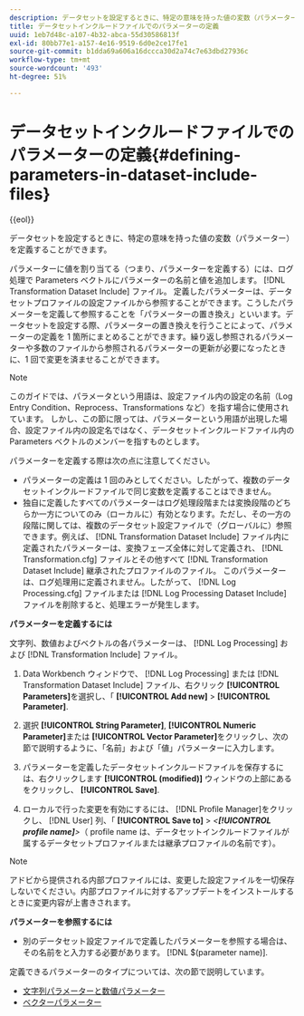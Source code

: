 ```yaml
---
description: データセットを設定するときに、特定の意味を持った値の変数（パラメーター）を定義することができます。
title: データセットインクルードファイルでのパラメーターの定義
uuid: 1eb7d48c-a107-4b32-abca-55d30586813f
exl-id: 80bb77e1-a157-4e16-9519-6d0e2ce17fe1
source-git-commit: b1dda69a606a16dccca30d2a74c7e63dbd27936c
workflow-type: tm+mt
source-wordcount: '493'
ht-degree: 51%

---
```


# データセットインクルードファイルでのパラメーターの定義{#defining-parameters-in-dataset-include-files}

{{eol}}

データセットを設定するときに、特定の意味を持った値の変数（パラメーター）を定義することができます。

パラメーターに値を割り当てる（つまり、パラメーターを定義する）には、ログ処理で Parameters ベクトルにパラメーターの名前と値を追加します。 [!DNL Transformation Dataset Include] ファイル。 定義したパラメーターは、データセットプロファイルの設定ファイルから参照することができます。こうしたパラメーターを定義して参照することを「パラメーターの置き換え」といいます。データセットを設定する際、パラメーターの置き換えを行うことによって、パラメーターの定義を 1 箇所にまとめることができます。繰り返し参照されるパラメーターや多数のファイルから参照されるパラメーターの更新が必要になったときに、1 回で変更を済ませることができます。

>[!NOTE]
>
>このガイドでは、パラメータという用語は、設定ファイル内の設定の名前（Log Entry Condition、Reprocess、Transformations など）を指す場合に使用されています。 しかし、この節に限っては、パラメーターという用語が出現した場合、設定ファイル内の設定名ではなく、データセットインクルードファイル内の Parameters ベクトルのメンバーを指すものとします。

パラメーターを定義する際は次の点に注意してください。

* パラメーターの定義は 1 回のみとしてください。したがって、複数のデータセットインクルードファイルで同じ変数を定義することはできません。
* 独自に定義したすべてのパラメーターはログ処理段階または変換段階のどちらか一方についてのみ（ローカルに）有効となります。ただし、その一方の段階に関しては、複数のデータセット設定ファイルで（グローバルに）参照できます。例えば、 [!DNL Transformation Dataset Include] ファイル内に定義されたパラメーターは、変換フェーズ全体に対して定義され、 [!DNL Transformation.cfg] ファイルとその他すべて [!DNL Transformation Dataset Include] 継承されたプロファイルのファイル。 このパラメーターは、ログ処理用に定義されません。したがって、 [!DNL Log Processing.cfg] ファイルまたは [!DNL Log Processing Dataset Include] ファイルを削除すると、処理エラーが発生します。

**パラメーターを定義するには**

文字列、数値およびベクトルの各パラメーターは、 [!DNL Log Processing] および [!DNL Transformation Include] ファイル。

1. Data Workbench ウィンドウで、 [!DNL Log Processing] または [!DNL Transformation Dataset Include] ファイル、右クリック **[!UICONTROL Parameters]**&#x200B;を選択し、「 **[!UICONTROL Add new]** > **[!UICONTROL Parameter]**.

1. 選択 **[!UICONTROL String Parameter]**, **[!UICONTROL Numeric Parameter]**&#x200B;または **[!UICONTROL Vector Parameter]**&#x200B;をクリックし、次の節で説明するように、「名前」および「値」パラメーターに入力します。

1. パラメーターを定義したデータセットインクルードファイルを保存するには、右クリックします **[!UICONTROL (modified)]** ウィンドウの上部にあるをクリックし、 **[!UICONTROL Save]**.

1. ローカルで行った変更を有効にするには、 [!DNL Profile Manager]をクリックし、 [!DNL User] 列、「 **[!UICONTROL Save to]** > *&lt;**[!UICONTROL profile name]**>*（ profile name は、データセットインクルードファイルが属するデータセットプロファイルまたは継承プロファイルの名前です）。

>[!NOTE]
>
>アドビから提供される内部プロファイルには、変更した設定ファイルを一切保存しないでください。内部プロファイルに対するアップデートをインストールするときに変更内容が上書きされます。

**パラメーターを参照するには**

* 別のデータセット設定ファイルで定義したパラメーターを参照する場合は、その名前をと入力する必要があります。 [!DNL $(parameter name)].

定義できるパラメーターのタイプについては、次の節で説明しています。

* [文字列パラメーターと数値パラメーター](../../../../home/c-dataset-const-proc/c-dataset-inc-files/c-def-param-dataset-inc-files/c-string-num-param.md#concept-14f391ce107c4a3dad827ec7967f1080)
* [ベクターパラメーター](../../../../home/c-dataset-const-proc/c-dataset-inc-files/c-def-param-dataset-inc-files/c-vector-param.md#concept-adb42a5474e245a9996d0aa8d5d522d0)

